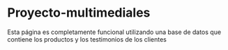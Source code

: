 # Proyecto-multimediales
Esta página es completamente funcional utilizando una base de datos que contiene los productos y los testimonios de los clientes 
